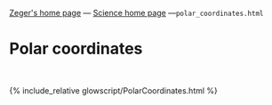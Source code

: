 [Zeger's home page](https://www.hendrikse.name/) &mdash; [Science home page](https://www.hendrikse.name/science/) &mdash;`polar_coordinates.html` 

# Polar coordinates
<div class="header_line"><br/></div>

{% include_relative glowscript/PolarCoordinates.html %}
